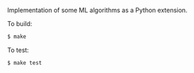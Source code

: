 Implementation of some ML algorithms as a Python extension.

To build:
```sh
$ make
```

To test:
```
$ make test
```